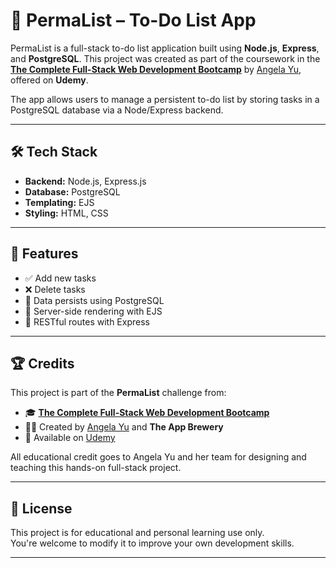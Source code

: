 # 📌 PermaList – To-Do List App

PermaList is a full-stack to-do list application built using **Node.js**, **Express**, and **PostgreSQL**. This project was created as part of the coursework in the [**The Complete Full-Stack Web Development Bootcamp**](https://www.udemy.com/course/the-complete-web-development-bootcamp/) by [Angela Yu](https://www.appbrewery.co/), offered on **Udemy**.

The app allows users to manage a persistent to-do list by storing tasks in a PostgreSQL database via a Node/Express backend.

---

## 🛠️ Tech Stack

- **Backend:** Node.js, Express.js  
- **Database:** PostgreSQL  
- **Templating:** EJS  
- **Styling:** HTML, CSS 

---

## 🚀 Features

- ✅ Add new tasks  
- ❌ Delete tasks  
- 💾 Data persists using PostgreSQL  
- 📄 Server-side rendering with EJS  
- 🔄 RESTful routes with Express

---

## 🏆 Credits

This project is part of the **PermaList** challenge from:

- 🎓 [**The Complete Full-Stack Web Development Bootcamp**](https://www.udemy.com/course/the-complete-web-development-bootcamp/)  
- 👩‍🏫 Created by [Angela Yu](https://www.appbrewery.co/) and **The App Brewery**  
- 🏫 Available on [Udemy](https://www.udemy.com/)  

All educational credit goes to Angela Yu and her team for designing and teaching this hands-on full-stack project.

---

## 📄 License

This project is for educational and personal learning use only.  
You're welcome to modify it to improve your own development skills.

---
